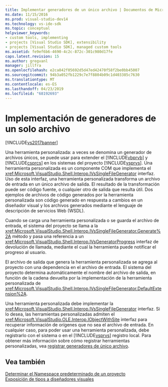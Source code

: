 ```yaml
---
title: Implementar generadores de un único archivo | Documentos de Microsoft
ms.date: 11/15/2016
ms.prod: visual-studio-dev14
ms.technology: vs-ide-sdk
ms.topic: conceptual
helpviewer_keywords:
- custom tools, implementing
- projects [Visual Studio SDK], extensibility
- projects [Visual Studio SDK], managed custom tools
ms.assetid: fe9ef6b6-4690-4c2c-872c-301c980d17fe
caps.latest.revision: 15
ms.author: gregvanl
manager: jillfra
ms.openlocfilehash: e2ca842f05692d5d47ed42470f58f2be0bb45007
ms.sourcegitcommit: 94b3a052fb1229c7e7f8804b09c1d403385c7630
ms.translationtype: MT
ms.contentlocale: es-ES
ms.lasthandoff: 04/23/2019
ms.locfileid: "68192693"
---
```

# <a name="implementing-single-file-generators"></a>Implementación de generadores de un solo archivo
[!INCLUDE[vs2017banner](../../includes/vs2017banner.md)]

Una herramienta personalizada: a veces se denomina un generador de archivos únicos, se puede usar para extender el [!INCLUDE[vbprvb](../../includes/vbprvb-md.md)] y [!INCLUDE[csprcs](../../includes/csprcs-md.md)] en los sistemas del proyecto [!INCLUDE[vsprvs](../../includes/vsprvs-md.md)]. Una herramienta personalizada es un componente COM que implementa el <xref:Microsoft.VisualStudio.Shell.Interop.IVsSingleFileGenerator> interfaz. Uso de esta interfaz, una herramienta personalizada transforma un archivo de entrada en un único archivo de salida. El resultado de la transformación puede ser código fuente, o cualquier otro de salida que resulta útil. Dos ejemplos de archivos de código generados por la herramienta personalizada son código generado en respuesta a cambios en un diseñador visual y los archivos generados mediante el lenguaje de descripción de servicios Web (WSDL).  
  
 Cuando se carga una herramienta personalizada o se guarda el archivo de entrada, el sistema del proyecto se llama a la <xref:Microsoft.VisualStudio.Shell.Interop.IVsSingleFileGenerator.Generate%2A> método y pasa una referencia a un <xref:Microsoft.VisualStudio.Shell.Interop.IVsGeneratorProgress> interfaz de devolución de llamada, mediante el cual la herramienta puede notificar el progreso al usuario.  
  
 El archivo de salida que genera la herramienta personalizada se agrega al proyecto con una dependencia en el archivo de entrada. El sistema del proyecto determina automáticamente el nombre del archivo de salida, en función de la cadena devuelta por la implementación de la herramienta personalizada de <xref:Microsoft.VisualStudio.Shell.Interop.IVsSingleFileGenerator.DefaultExtension%2A>.  
  
 Una herramienta personalizada debe implementar la <xref:Microsoft.VisualStudio.Shell.Interop.IVsSingleFileGenerator> interfaz. Si lo desea, las herramientas personalizadas admiten el <xref:Microsoft.VisualStudio.OLE.Interop.IObjectWithSite> interfaz para recuperar información de orígenes que no sea el archivo de entrada. En cualquier caso, para poder usar una herramienta personalizada, debe registrarlo con el sistema o en el [!INCLUDE[vsprvs](../../includes/vsprvs-md.md)] registro local. Para obtener más información sobre cómo registrar herramientas personalizadas, vea [registrar generadores de único archivo](../../extensibility/internals/registering-single-file-generators.md).  
  
## <a name="see-also"></a>Vea también  
 [Determinar el Namespace predeterminado de un proyecto](../../misc/determining-the-default-namespace-of-a-project.md)   
 [Exposición de tipos a diseñadores visuales](../../extensibility/internals/exposing-types-to-visual-designers.md)
